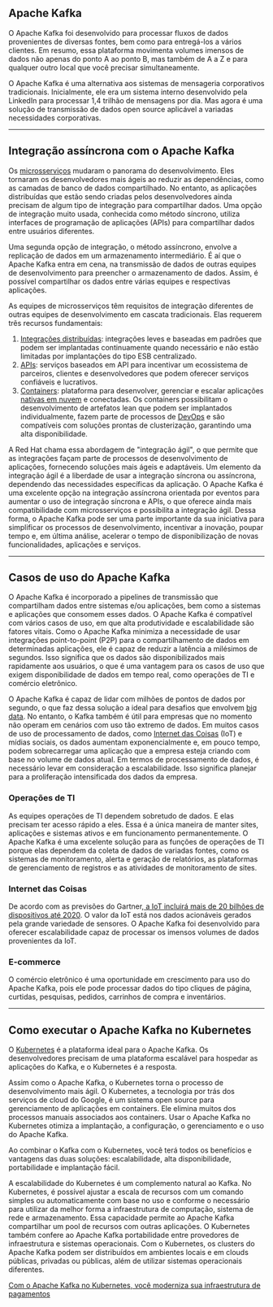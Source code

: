 ## Apache Kafka

O Apache Kafka foi desenvolvido para processar fluxos de dados provenientes de diversas fontes, bem como para entregá-los a vários clientes. Em resumo, essa plataforma movimenta volumes imensos de dados não apenas do ponto A ao ponto B, mas também de A a Z e para qualquer outro local que você precisar simultaneamente.

O Apache Kafka é uma alternativa aos sistemas de mensageria corporativos tradicionais. Inicialmente, ele era um sistema interno desenvolvido pela LinkedIn para processar 1,4 trilhão de mensagens por dia. Mas agora é uma solução de transmissão de dados open source aplicável a variadas necessidades corporativas.

------

## Integração assíncrona com o Apache Kafka

Os [microsserviços](https://www.redhat.com/pt-br/topics/microservices) mudaram o panorama do desenvolvimento. Eles tornaram os desenvolvedores mais ágeis ao reduzir as dependências, como as camadas de banco de dados compartilhado. No entanto, as aplicações distribuídas que estão sendo criadas pelos desenvolvedores ainda precisam de algum tipo de integração para compartilhar dados. Uma opção de integração muito usada, conhecida como método síncrono, utiliza interfaces de programação de aplicações (APIs) para compartilhar dados entre usuários diferentes.

Uma segunda opção de integração, o método assíncrono, envolve a replicação de dados em um armazenamento intermediário. É aí que o Apache Kafka entra em cena, na transmissão de dados de outras equipes de desenvolvimento para preencher o armazenamento de dados. Assim, é possível compartilhar os dados entre várias equipes e respectivas aplicações.

As equipes de microsserviços têm requisitos de integração diferentes de outras equipes de desenvolvimento em cascata tradicionais. Elas requerem três recursos fundamentais:

1. [Integrações distribuídas](https://www.redhat.com/pt-br/topics/integration): integrações leves e baseadas em padrões que podem ser implantadas continuamente quando necessário e não estão limitadas por implantações do tipo ESB centralizado.
2. [APIs](https://www.redhat.com/pt-br/topics/api): serviços baseados em API para incentivar um ecossistema de parceiros, clientes e desenvolvedores que podem oferecer serviços confiáveis e lucrativos.
3. [Containers](https://www.redhat.com/pt-br/topics/containers): plataforma para desenvolver, gerenciar e escalar aplicações [nativas em nuvem](https://www.redhat.com/pt-br/topics/cloud-native-apps) e conectadas. Os containers possibilitam o desenvolvimento de artefatos lean que podem ser implantados individualmente, fazem parte de processos de [DevOps](https://www.redhat.com/pt-br/topics/devops) e são compatíveis com soluções prontas de clusterização, garantindo uma alta disponibilidade.

A Red Hat chama essa abordagem de "integração ágil", o que permite que as integrações façam parte de processos de desenvolvimento de aplicações, fornecendo soluções mais ágeis e adaptáveis. Um elemento da integração ágil é a liberdade de usar a integração síncrona ou assíncrona, dependendo das necessidades específicas da aplicação. O Apache Kafka é uma excelente opção na integração assíncrona orientada por eventos para aumentar o uso de integração síncrona e APIs, o que oferece ainda mais compatibilidade com microsserviços e possibilita a integração ágil. Dessa forma, o Apache Kafka pode ser uma parte importante da sua iniciativa para simplificar os processos de desenvolvimento, incentivar a inovação, poupar tempo e, em última análise, acelerar o tempo de disponibilização de novas funcionalidades, aplicações e serviços.

------

## Casos de uso do Apache Kafka

O Apache Kafka é incorporado a pipelines de transmissão que compartilham dados entre sistemas e/ou aplicações, bem como a sistemas e aplicações que consomem esses dados. O Apache Kafka é compatível com vários casos de uso, em que alta produtividade e escalabilidade são fatores vitais. Como o Apache Kafka minimiza a necessidade de usar integrações point-to-point (P2P) para o compartilhamento de dados em determinadas aplicações, ele é capaz de reduzir a latência a milésimos de segundos. Isso significa que os dados são disponibilizados mais rapidamente aos usuários, o que é uma vantagem para os casos de uso que exigem disponibilidade de dados em tempo real, como operações de TI e comércio eletrônico.

O Apache Kafka é capaz de lidar com milhões de pontos de dados por segundo, o que faz dessa solução a ideal para desafios que envolvem [big data](https://www.redhat.com/pt-br/topics/big-data). No entanto, o Kafka também é útil para empresas que no momento não operam em cenários com uso tão extremo de dados. Em muitos casos de uso de processamento de dados, como [Internet das Coisas](https://www.redhat.com/pt-br/topics/internet-of-things) (IoT) e mídias sociais, os dados aumentam exponencialmente e, em pouco tempo, podem sobrecarregar uma aplicação que a empresa esteja criando com base no volume de dados atual. Em termos de processamento de dados, é necessário levar em consideração a escalabilidade. Isso significa planejar para a proliferação intensificada dos dados da empresa.

### **Operações de TI**

As equipes operações de TI dependem sobretudo de dados. E elas precisam ter acesso rápido a eles. Essa é a única maneira de manter sites, aplicações e sistemas ativos e em funcionamento permanentemente. O Apache Kafka é uma excelente solução para as funções de operações de TI porque elas dependem da coleta de dados de variadas fontes, como os sistemas de monitoramento, alerta e geração de relatórios, as plataformas de gerenciamento de registros e as atividades de monitoramento de sites.

### **Internet das Coisas**

De acordo com as previsões do Gartner,[ a IoT incluirá mais de 20 bilhões de dispositivos até 2020](https://www.gartner.com/en/newsroom/press-releases/2017-02-07-gartner-says-8-billion-connected-things-will-be-in-use-in-2017-up-31-percent-from-2016). O valor da IoT está nos dados acionáveis gerados pela grande variedade de sensores. O Apache Kafka foi desenvolvido para oferecer escalabilidade capaz de processar os imensos volumes de dados provenientes da IoT.

### **E-commerce**

O comércio eletrônico é uma oportunidade em crescimento para uso do Apache Kafka, pois ele pode processar dados do tipo cliques de página, curtidas, pesquisas, pedidos, carrinhos de compra e inventários.

------

## Como executar o Apache Kafka no Kubernetes

O [Kubernetes](https://www.redhat.com/pt-br/topics/containers/what-is-kubernetes) é a plataforma ideal para o Apache Kafka. Os desenvolvedores precisam de uma plataforma escalável para hospedar as aplicações do Kafka, e o Kubernetes é a resposta.

Assim como o Apache Kafka, o Kubernetes torna o processo de desenvolvimento mais ágil. O Kubernetes, a tecnologia por trás dos serviços de cloud do Google, é um sistema open source para gerenciamento de aplicações em containers. Ele elimina muitos dos processos manuais associados aos containers. Usar o Apache Kafka no Kubernetes otimiza a implantação, a configuração, o gerenciamento e o uso do Apache Kafka.

Ao combinar o Kafka com o Kubernetes, você terá todos os benefícios e vantagens das duas soluções: escalabilidade, alta disponibilidade, portabilidade e implantação fácil.

A escalabilidade do Kubernetes é um complemento natural ao Kafka. No Kubernetes, é possível ajustar a escala de recursos com um comando simples ou automaticamente com base no uso e conforme o necessário para utilizar da melhor forma a infraestrutura de computação, sistema de rede e armazenamento. Essa capacidade permite ao Apache Kafka compartilhar um pool de recursos com outras aplicações. O Kubernetes também confere ao Apache Kafka portabilidade entre provedores de infraestrutura e sistemas operacionais. Com o Kubernetes, os clusters do Apache Kafka podem ser distribuídos em ambientes locais e em clouds públicas, privadas ou públicas, além de utilizar sistemas operacionais diferentes.

[Com o Apache Kafka no Kubernetes, você moderniza sua infraestrutura de pagamentos](https://www.redhat.com/pt-br/resources/intel-kubernetes-payments-infrastructure-overview)